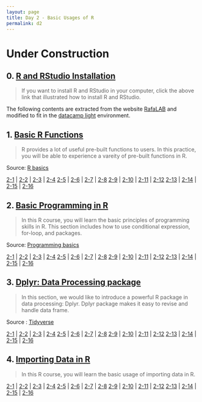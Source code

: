 ```yaml
---
layout: page
title: Day 2 - Basic Usages of R
permalink: d2
---
```


# Under Construction 

## 0. [R and RStudio Installation](https://rafalab.github.io/dsbook/installing-r-rstudio.html)

> If you want to install R and RStudio in your computer, click the above link that illustrated how to install R and RStudio.

The following contents are extracted from the website [RafaLAB](https://rafalab.github.io/dsbook/) and modified to fit in the [datacamp light](https://github.com/datacamp/datacamp-light) environment. 

## 1. [Basic R Functions](Day2/1-1.html)

> R provides a lot of useful pre-built functions to users. In this practice, you will be able to experience a vareity of pre-built functions in R.

Source: [R basics](https://rafalab.github.io/dsbook/r-basics.html) 

[2-1](Day2/2-1.html) | [2-2](Day2/2-2.html) | [2-3](Day2/2-3.html) | [2-4](Day2/2-4.html) 
[2-5](Day2/2-5.html) | [2-6](Day2/2-6.html) | [2-7](Day2/2-7.html) | [2-8](Day2/2-8.html) 
[2-9](Day2/2-9.html) | [2-10](Day2/2-10.html) | [2-11](Day2/2-11.html) | [2-12](Day2/2-12.html) 
[2-13](Day2/2-13.html) | [2-14](Day2/2-14.html) | [2-15](Day2/2-15.html) | [2-16](Day2/2-16.html)

## 2. [Basic Programming in R](Day2/1-1.html)

> In this R course, you will learn the basic principles of programming skills in R. This section includes how to use conditional expression, for-loop, and packages.

Source: [Programming basics](https://rafalab.github.io/dsbook/programming-basics.html)

[2-1](Day2/2-1.html) | [2-2](Day2/2-2.html) | [2-3](Day2/2-3.html) | [2-4](Day2/2-4.html) 
[2-5](Day2/2-5.html) | [2-6](Day2/2-6.html) | [2-7](Day2/2-7.html) | [2-8](Day2/2-8.html) 
[2-9](Day2/2-9.html) | [2-10](Day2/2-10.html) | [2-11](Day2/2-11.html) | [2-12](Day2/2-12.html) 
[2-13](Day2/2-13.html) | [2-14](Day2/2-14.html) | [2-15](Day2/2-15.html) | [2-16](Day2/2-16.html)

## 3. [Dplyr: Data Processing package](Day2/1-1.html)

> In this section, we would like to introduce a powerful R package in data processing: Dplyr. Dplyr package makes it easy to revise and handle data frame. 

Source : [Tidyverse](https://rafalab.github.io/dsbook/tidyverse.html)

[2-1](Day2/2-1.html) | [2-2](Day2/2-2.html) | [2-3](Day2/2-3.html) | [2-4](Day2/2-4.html) 
[2-5](Day2/2-5.html) | [2-6](Day2/2-6.html) | [2-7](Day2/2-7.html) | [2-8](Day2/2-8.html) 
[2-9](Day2/2-9.html) | [2-10](Day2/2-10.html) | [2-11](Day2/2-11.html) | [2-12](Day2/2-12.html) 
[2-13](Day2/2-13.html) | [2-14](Day2/2-14.html) | [2-15](Day2/2-15.html) | [2-16](Day2/2-16.html)

## 4. [Importing Data in R](Day2/1-1.html)

> In this R course, you will learn the basic usage of importing data in R.

[2-1](Day2/2-1.html) | [2-2](Day2/2-2.html) | [2-3](Day2/2-3.html) | [2-4](Day2/2-4.html) 
[2-5](Day2/2-5.html) | [2-6](Day2/2-6.html) | [2-7](Day2/2-7.html) | [2-8](Day2/2-8.html) 
[2-9](Day2/2-9.html) | [2-10](Day2/2-10.html) | [2-11](Day2/2-11.html) | [2-12](Day2/2-12.html) 
[2-13](Day2/2-13.html) | [2-14](Day2/2-14.html) | [2-15](Day2/2-15.html) | [2-16](Day2/2-16.html)
